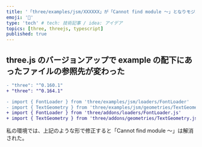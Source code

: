```yaml
---
title: '「three/examples/jsm/XXXXXX」が「Cannot find module 〜」となりモジュールが見つからなくなった場合'
emoji: '🙌'
type: 'tech' # tech: 技術記事 / idea: アイデア
topics: [three, threejs, typescript]
published: true
---
```


## three.js のバージョンアップで example の配下にあったファイルの参照先が変わった

```diff ts
- "three": "^0.160.1"
+ "three": "^0.164.1"
```

```diff ts
- import { FontLoader } from 'three/examples/jsm/loaders/FontLoader'
- import { TextGeometry } from 'three/examples/jsm/geometries/TextGeometry'
+ import { FontLoader } from 'three/addons/loaders/FontLoader.js'
+ import { TextGeometry } from 'three/addons/geometries/TextGeometry.js'
```

私の環境では、上記のような形で修正すると「Cannot find module 〜」は解消された。

